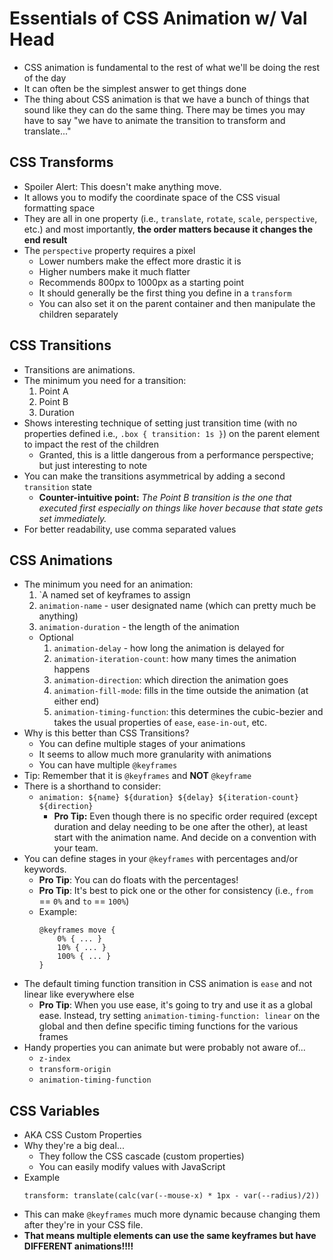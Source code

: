 # Essentials of CSS Animation w/ Val Head

- CSS animation is fundamental to the rest of what we'll be doing the rest of the day
- It can often be the simplest answer to get things done
- The thing about CSS animation is that we have a bunch of things that sound like they can do the same thing. There may be times you may have to say "we have to animate the transition to transform and translate..."

## CSS Transforms

- Spoiler Alert: This doesn't make anything move.
- It allows you to modify the coordinate space of the CSS visual formatting space
- They are all in one property (i.e., `translate`, `rotate`, `scale`, `perspective`, etc.) and most importantly, **the order matters because it changes the end result**
- The `perspective` property requires a pixel
    - Lower numbers make the effect  more drastic it is
    - Higher numbers make it much flatter
    - Recommends 800px to 1000px as a starting point
    - It should generally be the first thing you define in a `transform`
    - You can also set it on the parent container and then manipulate the children separately

## CSS Transitions

- Transitions are animations.
- The minimum you need for a transition:
    1. Point A
    2. Point B
    3. Duration
- Shows interesting technique of setting just transition time (with no properties defined i.e., `.box { transition: 1s }`) on the parent element to impact the rest of the children
    - Granted, this is a little dangerous from a performance perspective; but just interesting to note
- You can make the transitions asymmetrical by adding a second `transition` state
    - **Counter-intuitive point:** *The Point B transition is the one that executed first especially on things like hover because that state gets set immediately.*
- For better readability, use comma separated values

## CSS Animations

- The minimum you need for an animation:
    1. `A named set of keyframes to assign
    2. `animation-name` - user designated name (which can pretty much be anything)
    3. `animation-duration` - the length of the animation
    - Optional
        1. `animation-delay` - how long the animation is delayed for
        2. `animation-iteration-count`: how many times the animation happens 
        3. `animation-direction`: which direction the animation goes
        4. `animation-fill-mode`: fills in the time outside the animation (at either end)
        5. `animation-timing-function`: this determines the cubic-bezier and takes the usual properties of `ease`, `ease-in-out`, etc.
- Why is this better than CSS Transitions?
    - You can define multiple stages of your animations
    - It seems to allow much more granularity with animations
    - You can have multiple `@keyframes`
- Tip: Remember that it is `@keyframes` and **NOT** `@keyframe`
- There is a shorthand to consider:
    - `animation: ${name} ${duration} ${delay} ${iteration-count} ${direction}`
        - **Pro Tip:** Even though there is no specific order required (except duration and delay needing to be one after the other), at least start with the animation name. And decide on a convention with your team.
- You can define stages in your `@keyframes` with percentages and/or keywords.
    - **Pro Tip**: You can do floats with the percentages!
    - **Pro Tip**: It's best to pick one or the other for consistency (i.e., `from` == `0%` and `to` == `100%`)
    - Example:
        ```
        @keyframes move {
            0% { ... }
            10% { ... }
            100% { ... }
        }
        ```
- The default timing function transition in CSS animation is `ease` and not linear like everywhere else
    - **Pro Tip**: When you use ease, it's going to try and use it as a global ease. Instead, try setting `animation-timing-function: linear` on the global and then define specific timing functions for the various frames
- Handy properties you can animate but were probably not aware of...
    - `z-index`
    - `transform-origin`
    - `animation-timing-function`

## CSS Variables

- AKA CSS Custom Properties
- Why they're a big deal...
    - They follow the CSS cascade (custom properties)
    - You can easily modify values with JavaScript
- Example
    ```
    transform: translate(calc(var(--mouse-x) * 1px - var(--radius)/2))
    ```
- This can make `@keyframes` much more dynamic because changing them after they're in your CSS file.
- **That means multiple elements can use the same keyframes but have DIFFERENT animations!!!!**
